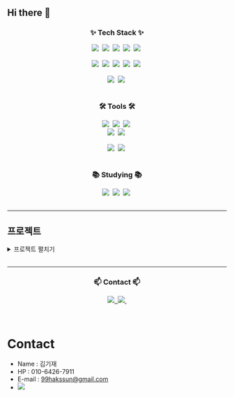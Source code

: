 ## Hi there 👋

<!--
**kijae-kim/kijae-kim** is a ✨ _special_ ✨ repository because its `README.md` (this file) appears on your GitHub profile.

Here are some ideas to get you started:

<div align="center">
  <img src="https://github.com/kijae-kim/kijae-kim/assets/101691440/92118a53-c5b6-40bc-b130-bf8c398d7b51" />
</div>

<!--내용 부분-->
<h3 align="center">✨ Tech Stack ✨</h3>
<div align="center">
  <img src="https://img.shields.io/badge/python-3670A0?style=for-the-badge&logo=python&logoColor=ffdd54" />&nbsp
  <img src="https://img.shields.io/badge/fastapi-009688?style=for-the-badge&logo=fastapi&logoColor=white" />&nbsp
  <img src="https://img.shields.io/badge/tensorflow-FF6F00.svg?style=for-the-badge&logo=tensorflow&logoColor=white" />&nbsp
  <img src="https://img.shields.io/badge/pytorch-EE4C2C.svg?style=for-the-badge&logo=pythorch&logoColor=white" />&nbsp
  <img src="https://img.shields.io/badge/opencv-5C3EE8.svg?style=for-the-badge&logo=opencv&logoColor=white" />&nbsp
</div>

<br>

<div align="center">
  <img src="https://img.shields.io/badge/react-20232a.svg?style=for-the-badge&logo=react&logoColor=61DAFB" />&nbsp
  <img src="https://img.shields.io/badge/javascript-F7DF1E.svg?style=for-the-badge&logo=javascript&logoColor=20232a" />&nbsp
  <img src="https://img.shields.io/badge/html5-E34F26.svg?style=for-the-badge&logo=html5&logoColor=white" />&nbsp
  <img src="https://img.shields.io/badge/Node.js-5FA04E?style=for-the-badge&logo=Node.js&logoColor=white" />&nbsp
  <img src="https://img.shields.io/badge/css3-1572B6.svg?style=for-the-badge&logo=css3&logoColor=white" />&nbsp
</div>

<br>

<div align="center">
  <img src="https://img.shields.io/badge/mysql-4479A1?style=for-the-badge&logo=mysql&logoColor=white" />&nbsp
  <img src="https://img.shields.io/badge/mongodb-47A248?style=for-the-badge&logo=mongodb&logoColor=white" />&nbsp
</div>



<br>

<h3 align="center">🛠 Tools 🛠</h3>
<div align="center">
  <img src="https://img.shields.io/badge/git-F05033.svg?style=for-the-badge&logo=git&logoColor=white" />&nbsp
  <img src="https://img.shields.io/badge/github-181717.svg?style=for-the-badge&logo=github&logoColor=white" />&nbsp
  <img src="https://img.shields.io/badge/Notion-F3F3F3.svg?style=for-the-badge&logo=notion&logoColor=black" />&nbsp
</div>

<div align="center">
  <img src="https://img.shields.io/badge/adobe%20photoshop-08253c.svg?style=for-the-badge&logo=adobe%20photoshop&logoColor=37abff" />&nbsp
  <img src="https://img.shields.io/badge/figma-F24E1E.svg?style=for-the-badge&logo=figma&logoColor=white" />&nbsp
</div>

<br>

<div align="center">
  <img src="https://img.shields.io/badge/pycharm-2C2C32.svg?style=for-the-badge&logo=pycharm&logoColor=578B34" />&nbsp
  <img src="https://img.shields.io/badge/jupyter-2C2C32.svg?style=for-the-badge&logo=jupyter&logoColor=F37726" />&nbsp
<!--   <img src="https://img.shields.io/badge/Colab-2C2C32.svg?style=for-the-badge&logo=googlecolab&logoColor=F9AB00" />&nbsp -->
</div>

<br>


<h3 align="center">📚 Studying 📚</h3>
<div align="center">
  <img src="https://img.shields.io/badge/typescript-007ACC.svg?style=for-the-badge&logo=typescript&logoColor=white" />&nbsp
  <img src="https://img.shields.io/badge/React%20Query-FF4154?style=for-the-badge&logo=react%20query&logoColor=white" />&nbsp
  <img src="https://img.shields.io/badge/Recoil-3578E5?style=for-the-badge&logo=recoil&logoColor=white" />&nbsp
</div>

<br>
<hr>

## 프로젝트
<details>
<summary>프로젝트 펼치기</summary>


###  [ KDT 1차 프로젝트 | MindGlow ](https://github.com/kijae-kim/MindGlow)
> 심리상담 어플리케이션
>
> 

![메인](https://github.com/user-attachments/assets/029f7a0d-a131-4292-bada-857edb4db8ef)

<br/>
<hr>

###  [ KDT 2차 프로젝트 | JBTI ](https://github.com/kijae-kim/JBTI)
> 유저의 MBTI유형을 바탕으로 직업을 추천해주는 어플리케이션 서비스
>
> 

![메인](https://github.com/user-attachments/assets/3f4098bd-66bc-466f-b68d-87b8ae02041b)


<br>
<hr>

###  [ KDT 3차 프로젝트 | YET | ComputerVision Project ]()
>
> 
![프레젠테이션1](https://github.com/user-attachments/assets/da186406-f83e-4c93-8538-a5a32db294e0)


</details>

<br/>
<hr>

<h3 align="center">📫 Contact 📫</h3>
<div align="center">
  <a href="https://kiitstudy.tistory.com">
    <img src="https://img.shields.io/badge/tistory-FC4C02?style=for-the-badge&logo=tistory&logoColor=white" />&nbsp
  </a>
  <a href="mailto:99hakssun@gmail.com">
    <img
      src="https://img.shields.io/badge/99hakssun@gmail.com-D14836?style=for-the-badge&logo=gmail&logoColor=white"/>&nbsp
  </a>
</div>

<br>

<div align="center">
<!--   ![Anurag's GitHub stats](https://github-readme-stats.vercel.app/api?username=kijae-kim&show_icons=true&theme=radical) -->
</div>

<br>

# **Contact**
- Name : 김기재
- HP : 010-6426-7911
- E-mail : 99hakssun@gmail.com
- <img src="https://img.shields.io/badge/Notion-00c9f2?style=flat-square&logo=notion&logoColor=white"/>
